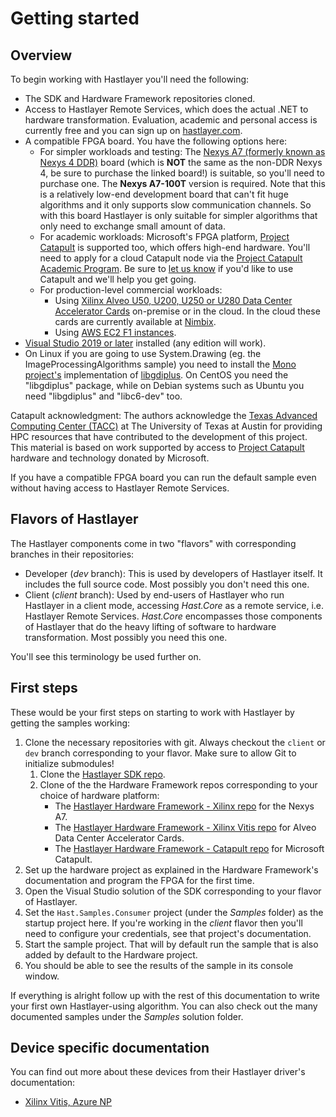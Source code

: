 # Getting started



## Overview

To begin working with Hastlayer you'll need the following:

- The SDK and Hardware Framework repositories cloned.
- Access to Hastlayer Remote Services, which does the actual .NET to hardware transformation. Evaluation, academic and personal access is currently free and you can sign up on [hastlayer.com](https://hastlayer.com).
- A compatible FPGA board. You have the following options here:
  - For simpler workloads and testing: The [Nexys A7 (formerly known as Nexys 4 DDR)](https://store.digilentinc.com/nexys-a7-fpga-trainer-board-recommended-for-ece-curriculum/) board (which is **NOT** the same as the non-DDR Nexys 4, be sure to purchase the linked board!) is suitable, so you'll need to purchase one. The **Nexys A7-100T** version is required. Note that this is a relatively low-end development board that can't fit huge algorithms and it only supports slow communication channels. So with this board Hastlayer is only suitable for simpler algorithms that only need to exchange small amount of data.
  - For academic workloads: Microsoft's FPGA platform, [Project Catapult](https://www.microsoft.com/en-us/research/project/project-catapult/) is supported too, which offers high-end hardware. You'll need to apply for a cloud Catapult node via the [Project Catapult Academic Program](https://www.microsoft.com/en-us/research/academic-program/project-catapult-academic-program/). Be sure to [let us know](https://hastlayer.com/contact) if you'd like to use Catapult and we'll help you get going.
  - For production-level commercial workloads:
    - Using [Xilinx Alveo U50, U200, U250 or U280 Data Center Accelerator Cards](https://www.xilinx.com/products/boards-and-kits/alveo.html) on-premise or in the cloud. In the cloud these cards are currently available at [Nimbix](https://www.nimbix.net/).
    - Using [AWS EC2 F1 instances](https://aws.amazon.com/ec2/instance-types/f1/).
- [Visual Studio 2019 or later](https://www.visualstudio.com/downloads/) installed (any edition will work).
- On Linux  if you are going to use System.Drawing (eg. the ImageProcessingAlgorithms sample) you need to install the [Mono project's](https://www.mono-project.com/) implementation of [libgdiplus](https://github.com/mono/libgdiplus). On CentOS you need the "libgdiplus" package, while on Debian systems such as Ubuntu you need "libgdiplus" and "libc6-dev" too.

Catapult acknowledgment: The authors acknowledge the [Texas Advanced Computing Center (TACC)](http://www.tacc.utexas.edu) at The University of Texas at Austin for providing HPC resources that have contributed to the development of this project. This material is based on work supported by access to [Project Catapult](https://www.microsoft.com/en-us/research/project/project-catapult/) hardware and technology donated by Microsoft.

If you have a compatible FPGA board you can run the default sample even without having access to Hastlayer Remote Services.


## Flavors of Hastlayer

The Hastlayer components come in two "flavors" with corresponding branches in their repositories:

- Developer (*dev* branch): This is used by developers of Hastlayer itself. It includes the full source code. Most possibly you don't need this one.
- Client (*client* branch): Used by end-users of Hastlayer who run Hastlayer in a client mode, accessing *Hast.Core* as a remote service, i.e. Hastlayer Remote Services. *Hast.Core* encompasses those components of Hastlayer that do the heavy lifting of software to hardware transformation. Most possibly you need this one.

You'll see this terminology be used further on.


## First steps

These would be your first steps on starting to work with Hastlayer by getting the samples working:

1. Clone the necessary repositories with git. Always checkout the `client` or `dev` branch corresponding to your flavor. Make sure to allow Git to initialize submodules!
   1. Clone the [Hastlayer SDK repo](https://github.com/Lombiq/Hastlayer-SDK).
   2. Clone of the the Hardware Framework repos corresponding to your choice of hardware platform:
      - The [Hastlayer Hardware Framework - Xilinx repo](https://github.com/Lombiq/Hastlayer-Hardware-Framework---Xilinx) for the Nexys A7.
      - The [Hastlayer Hardware Framework - Xilinx Vitis repo](https://github.com/Lombiq/Hastlayer-Hardware-Framework---Vitis) for Alveo Data Center Accelerator Cards.
      - The [Hastlayer Hardware Framework - Catapult repo](https://github.com/Lombiq/Hastlayer-Hardware-Framework---Catapult) for Microsoft Catapult.
2. Set up the hardware project as explained in the Hardware Framework's documentation and program the FPGA for the first time.
3. Open the Visual Studio solution of the SDK corresponding to your flavor of Hastlayer.
4. Set the `Hast.Samples.Consumer` project (under the *Samples* folder) as the startup project here. If you're working in the *client* flavor then you'll need to configure your credentials, see that project's documentation.
5. Start the sample project. That will by default run the sample that is also added by default to the Hardware project.
6. You should be able to see the results of the sample in its console window.

If everything is alright follow up with the rest of this documentation to write your first own Hastlayer-using algorithm. You can also check out the many documented samples under the *Samples* solution folder.


## Device specific documentation

You can find out more about these devices from their Hastlayer driver's documentation:
- [Xilinx Vitis, Azure NP](../Hast.Abstractions/Hast.Vitis.Abstractions/Readme.md)
